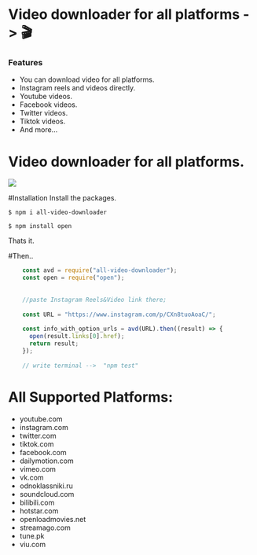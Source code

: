 # Video downloader for all platforms -> 🎬

### Features

- You can download video for all platforms. 
- Instagram reels and videos directly.
- Youtube videos.
- Facebook videos.
- Twitter videos.
- Tiktok videos.
- And more...


# Video downloader for all platforms.

![](https://images.ctfassets.net/00i767ygo3tc/asset-sktwinq8jrzfu78r/2f9681fcec3dd8e6cf2f3a2d9a4e449c/stop-treating-social-platforms-the-same.png?w=1800&q=50)





#Installation
Install the packages.

`$ npm i all-video-downloader`

`$ npm install open`

Thats it.


#Then..
```javascript
    const avd = require("all-video-downloader");
    const open = require("open");
    
    
    //paste Instagram Reels&Video link there;
    
    const URL = "https://www.instagram.com/p/CXn8tuoAoaC/";
    
    const info_with_option_urls = avd(URL).then((result) => {
      open(result.links[0].href);
      return result;
    });
    
    // write terminal -->  "npm test"

```

# All Supported Platforms:
- youtube.com
- instagram.com
- twitter.com
- tiktok.com
- facebook.com
- dailymotion.com
- vimeo.com
- vk.com
- odnoklassniki.ru
- soundcloud.com
- bilibili.com
- hotstar.com
- openloadmovies.net
- streamago.com
- tune.pk
- viu.com
